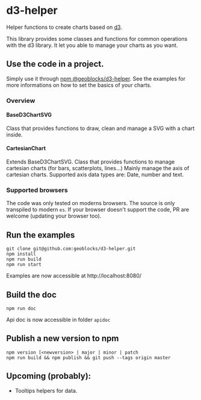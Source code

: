 # d3-helper

Helper functions to create charts based on [d3](https://github.com/d3/d3).

This library provides some classes and functions for common operations with the d3 library.
It let you able to manage your charts as you want.

## Use the code in a project.

Simply use it through [npm @geoblocks/d3-helper](https://www.npmjs.com/package/@geoblocks/d3-helper).
See the examples for more informations on how to set the basics of your charts.

### Overview

#### BaseD3ChartSVG

Class that provides functions to draw, clean and manage a SVG with a chart inside.

#### CartesianChart

Extends BaseD3ChartSVG.
Class that provides functions to manage cartesian charts (for bars, scatterplots, lines...)
Mainly manage the axis of cartesian charts.
Supported axis data types are: Date, number and text.

### Supported browsers

The code was only tested on moderns browsers. The source is only transpiled to modern `es`.
If your browser doesn't support the code, PR are welcome (updating your browser too).

## Run the examples

```
git clone git@github.com:geoblocks/d3-helper.git
npm install
npm run build
npm run start
```

Examples are now accessible at http://localhost:8080/

## Build the doc

`npm run doc`

Api doc is now accessible in folder `apidoc`

## Publish a new version to npm
```
npm version [<newversion> | major | minor | patch
npm run build && npm publish && git push --tags origin master
```

## Upcoming (probably):

* Tooltips helpers for data.
